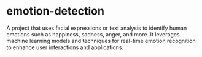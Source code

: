 # emotion-detection
A project that uses facial expressions or text analysis to identify human emotions such as happiness, sadness, anger, and more. It leverages machine learning models and techniques for real-time emotion recognition to enhance user interactions and applications.
